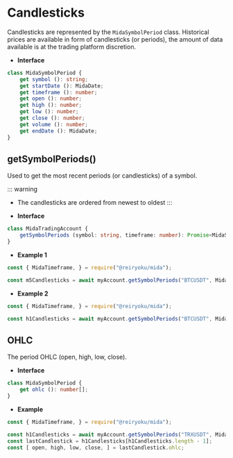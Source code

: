# Candlesticks
Candlesticks are represented by the `MidaSymbolPeriod` class. Historical
prices are available in form of candlesticks (or periods), the amount of
data available is at the trading platform discretion.

- **Interface**
```typescript
class MidaSymbolPeriod {
    get symbol (): string;
    get startDate (): MidaDate;
    get timeframe (): number;
    get open (): number;
    get high (): number;
    get low (): number;
    get close (): number;
    get volume (): number;
    get endDate (): MidaDate;
}
```

## getSymbolPeriods()
Used to get the most recent periods (or candlesticks) of a symbol.

::: warning
- The candlesticks are ordered from newest to oldest
:::

- **Interface**
```typescript
class MidaTradingAccount {
    getSymbolPeriods (symbol: string, timeframe: number): Promise<MidaSymbolPeriod[]>;
}
```
- **Example 1**
```javascript
const { MidaTimeframe, } = require("@reiryoku/mida");

const m5Candlesticks = await myAccount.getSymbolPeriods("BTCUSDT", MidaTimeframe.M5);
```
- **Example 2**
```javascript
const { MidaTimeframe, } = require("@reiryoku/mida");

const h1Candlesticks = await myAccount.getSymbolPeriods("BTCUSDT", MidaTimeframe.H1);
```

## OHLC
The period OHLC (open, high, low, close).

- **Interface**
```typescript
class MidaSymbolPeriod {
    get ohlc (): number[];
}
```
- **Example**
```javascript
const { MidaTimeframe, } = require("@reiryoku/mida");

const h1Candlesticks = await myAccount.getSymbolPeriods("TRXUSDT", MidaTimeframe.H1);
const lastCandlestick = h1Candlesticks[h1Candlesticks.length - 1];
const [ open, high, low, close, ] = lastCandlestick.ohlc;
```
